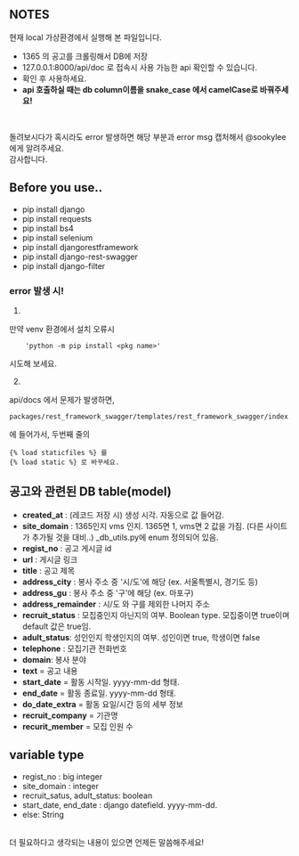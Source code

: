 ## NOTES
현재 local 가상환경에서 실행해 본 파일입니다.<br>
 - 1365 의 공고를 크롤링해서 DB에 저장
 - 127.0.0.1:8000/api/doc 로 접속시 사용 가능한 api 확인할 수 있습니다.
 - 확인 후 사용하세요.
 - **api 호출하실 때는 db column이름을 snake_case 에서 camelCase로 바꿔주세요!**

<br>

돌려보시다가 혹시라도 error 발생하면 해당 부분과 error msg 캡처해서 @sookylee 에게 알려주세요.<br>
감사합니다.


## Before you use..
- pip install django
- pip install requests
- pip install bs4
- pip install selenium
- pip install djangorestframework
- pip install django-rest-swagger
- pip install django-filter

### error 발생 시!
1. 
만약 venv 환경에서 설치 오류시 <br>
```
    'python -m pip install <pkg name>'
```
시도해 보세요.

2. 
api/docs 에서 문제가 발생하면,
```
packages/rest_framework_swagger/templates/rest_framework_swagger/index.html
```
에 들어가서, 두번째 줄의 
```
{% load staticfiles %} 를
{% load static %} 로 바꾸세요.
```

## 공고와 관련된 DB table(model)
* **created_at** : (레코드 저장 시) 생성 시각. 자동으로 값 들어감.
* **site_domain** : 1365인지 vms 인지. 1365면 1, vms면 2 값을 가짐. (다른 사이트가 추가될 것을 대비..) _db_utils.py에 enum 정의되어 있음.
* **regist_no** : 공고 게시글 id
* **url** : 게시글 링크
* **title** : 공고 제목
* **address_city** : 봉사 주소 중 '시/도'에 해당 (ex. 서울특별시, 경기도 등)
* **address_gu** : 봉사 주소 중 '구'에 해당 (ex. 마포구)
* **address_remainder** : 시/도 와 구를 제외한 나머지 주소
* **recruit_status** : 모집중인지 아닌지의 여부. Boolean type. 모집중이면 true이며 default 값은 true임.
* **adult_status**: 성인인지 학생인지의 여부. 성인이면 true, 학생이면 false
* **telephone** : 모집기관 전화번호
* **domain**: 봉사 분야
* **text** = 공고 내용
* **start_date** = 활동 시작일. yyyy-mm-dd 형태.
* **end_date** = 활동 종료일. yyyy-mm-dd 형태.
* **do_date_extra** = 활동 요일/시간 등의 세부 정보
* **recruit_company** = 기관명
* **recurit_member** = 모집 인원 수

## variable type
 - regist_no : big integer
 - site_domain : integer
 - recruit_satus, adult_status: boolean
 - start_date, end_date : django datefield. yyyy-mm-dd.
 - else: String

<br>더 필요하다고 생각되는 내용이 있으면 언제든 말씀해주세요!<br>
 
